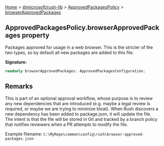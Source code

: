 [Home](./index) &gt; [@microsoft/rush-lib](./rush-lib.md) &gt; [ApprovedPackagesPolicy](./rush-lib.approvedpackagespolicy.md) &gt; [browserApprovedPackages](./rush-lib.approvedpackagespolicy.browserapprovedpackages.md)

## ApprovedPackagesPolicy.browserApprovedPackages property

Packages approved for usage in a web browser. This is the stricter of the two types, so by default all new packages are added to this file.

<b>Signature:</b>

```typescript
readonly browserApprovedPackages: ApprovedPackagesConfiguration;
```

## Remarks

This is part of an optional approval workflow, whose purpose is to review any new dependencies that are introduced (e.g. maybe a legal review is required, or maybe we are trying to minimize bloat). When Rush discovers a new dependency has been added to package.json, it will update the file. The intent is that the file will be stored in Git and tracked by a branch policy that notifies reviewers when a PR attempts to modify the file.

Example filename: `C:\MyRepo\common\config\rush\browser-approved-packages.json`

